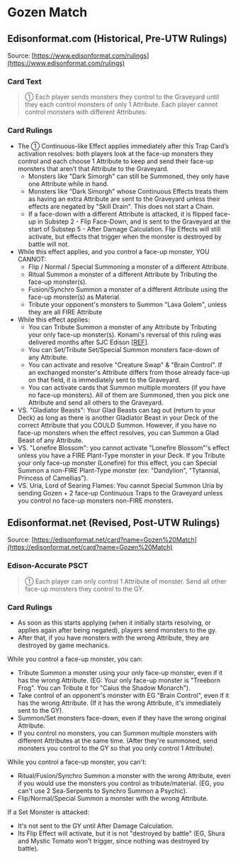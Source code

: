 # Gozen Match

## Edisonformat.com (Historical, Pre-UTW Rulings)

Source: [https://www.edisonformat.com/rulings](https://www.edisonformat.com/rulings)

### Card Text

> ① Each player sends monsters they control to the Graveyard until they each control monsters of only 1 Attribute. Each player cannot control monsters with different Attributes.

### Card Rulings

*   The ① Continuous-like Effect applies immediately after this Trap Card’s activation resolves: both players look at the face-up monsters they control and each choose 1 Attribute to keep and send their face-up monsters that aren’t that Attribute to the Graveyard.
    *   Monsters like "Dark Simorgh" can still be Summoned, they only have one Attribute while in hand.
    *   Monsters like "Dark Simorgh" whose Continuous Effects treats them as having an extra Attribute are sent to the Graveyard unless their effects are negated by "Skill Drain". This does not start a Chain.
    *   If a face-down with a different Attribute is attacked, it is flipped face-up in Substep 2 - Flip Face-Down, and is sent to the Graveyard at the start of Substep 5 - After Damage Calculation. Flip Effects will still activate, but effects that trigger when the monster is destroyed by battle will not.
*   While this effect applies, and you control a face-up monster, YOU CANNOT:
    *   Flip / Normal / Special Summoning a monster of a different Attribute.
    *   Ritual Summon a monster of a different Attribute by Tributing the face-up monster(s).
    *   Fusion/Synchro Summon a monster of a different Attribute using the face-up monster(s) as Material.
    *   Tribute your opponent's monsters to Summon "Lava Golem", unless they are all FIRE Attribute
*   While this effect applies:
    *   You can Tribute Summon a monster of any Attribute by Tributing your only face-up monster(s). Konami's reversal of this ruling was delivered months after SJC Edison \[[REF](https://web.archive.org/web/20120427230353/http://www.yugioh-card.com/en/gameplay/card_faq1.html)\].
    *   You can Set/Tribute Set/Special Summon monsters face-down of any Attribute.
    *   You can activate and resolve "Creature Swap" & "Brain Control". If an exchanged monster's Attribute differs from those already face-up on that field, it is immediately sent to the Graveyard.
    *   You can activate cards that Summon multiple monsters (if you have no face-up monsters). All of them are Summoned, then you pick one Attribute and send all others to the Graveyard.
*   VS. "Gladiator Beasts": Your Glad Beasts can tag out (return to your Deck) as long as there is another Gladiator Beast in your Deck of the correct Attribute that you COULD Summon. However, if you have no face-up monsters when the effect resolves, you can Summon a Glad Beast of any Attribute.
*   VS. "Lonefire Blossom": you cannot activate "Lonefire Blossom"'s effect unless you have a FIRE Plant-Type monster in your Deck. If you Tribute your only face-up monster (Lonefire) for this effect, you can Special Summon a non-FIRE Plant-Type monster (ex: "Dandylion", "Tytannial, Princess of Camellias").
*   VS. Uria, Lord of Searing Flames: You cannot Special Summon Uria by sending Gozen + 2 face-up Continuous Traps to the Graveyard unless you control no face-up monsters non-FIRE monsters.

## Edisonformat.net (Revised, Post-UTW Rulings)

Source: [https://edisonformat.net/card?name=Gozen%20Match](https://edisonformat.net/card?name=Gozen%20Match)

### Edison-Accurate PSCT

> ① Each player can only control 1 Attribute of monster.
> Send all other face-up monsters they control to the GY.

### Card Rulings

*   As soon as this starts applying (when it initially starts resolving, or applies again after being negated), players send monsters to the gy.
*   After that, if you have monsters with the wrong Attribute, they are destroyed by game mechanics.

While you control a face-up monster, you can:
*   Tribute Summon a monster using your only face-up monster, even if it has the wrong Attribute.
(EG: Your only face-up monster is "Treeborn Frog". You can Tribute it for "Caius the Shadow Monarch").
*   Take control of an opponent's monster with EG "Brain Control", even if it has the wrong Attribute.
(If it has the wrong Attribute, it's immediately sent to the GY).
*   Summon/Set monsters face-down, even if they have the wrong original Attribute.
*   If you control no monsters, you can Summon multiple monsters with different Attributes at the same time.
(After they're summoned, send monsters you control to the GY so that you only control 1 Attribute).

While you control a face-up monster, you can't:
*   Ritual/Fusion/Synchro Summon a monster with the wrong Attribute, even if you would use the monsters you control as tribute/material.
(EG, you can't use 2 Sea-Serpents to Synchro Summon a Psychic).
*   Flip/Normal/Special Summon a monster with the wrong Attribute.

If a Set Monster is attacked:
*   It's not sent to the GY until After Damage Calculation.
*   Its Flip Effect will activate, but it is not "destroyed by battle"
(EG, Shura and Mystic Tomato won't trigger, since nothing was destroyed by battle).
            